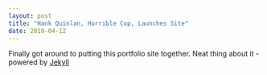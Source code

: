 ```yaml
---
layout: post
title: "Hank Quinlan, Horrible Cop, Launches Site"
date: 2019-04-12
---
```


Finally got around to putting this portfolio site together. Neat thing about it - powered by [Jekyll](http://jekyllrb.com)
